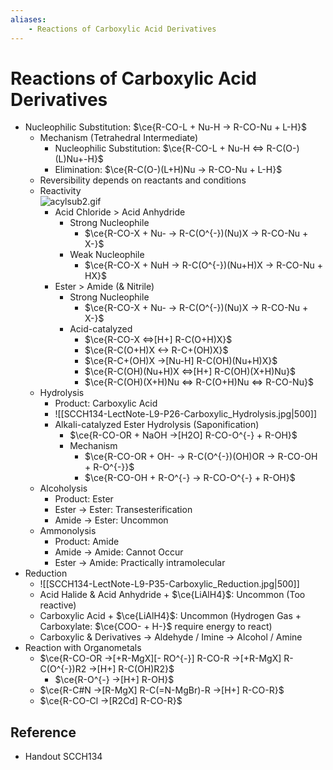 ```yaml
---
aliases:
    - Reactions of Carboxylic Acid Derivatives
---
```


# Reactions of Carboxylic Acid Derivatives

- Nucleophilic Substitution: $\ce{R-CO-L + Nu-H -> R-CO-Nu + L-H}$
    - Mechanism (Tetrahedral Intermediate)
        - Nucleophilic Substitution: $\ce{R-CO-L + Nu-H <=> R-C(O-)(L)Nu+-H}$
        - Elimination: $\ce{R-C(O-)(L+H)Nu -> R-CO-Nu + L-H}$
    - Reversibility depends on reactants and conditions
    - Reactivity  
         ![acylsub2.gif](https://www2.chemistry.msu.edu/faculty/reusch/virttxtjml/Images2/acylsub2.gif)
        - Acid Chloride > Acid Anhydride
            - Strong Nucleophile
                - $\ce{R-CO-X + Nu- -> R-C(O^{-})(Nu)X -> R-CO-Nu + X-}$
            - Weak Nucleophile
                - $\ce{R-CO-X + NuH -> R-C(O^{-})(Nu+H)X -> R-CO-Nu + HX}$
        - Ester > Amide (& Nitrile)
            - Strong Nucleophile
                - $\ce{R-CO-X + Nu- -> R-C(O^{-})(Nu)X -> R-CO-Nu + X-}$
            - Acid-catalyzed
                - $\ce{R-CO-X <=>[H+] R-C(O+H)X}$
                - $\ce{R-C(O+H)X <-> R-C+(OH)X}$
                - $\ce{R-C+(OH)X ->[Nu-H] R-C(OH)(Nu+H)X}$
                - $\ce{R-C(OH)(Nu+H)X <=>[H+] R-C(OH)(X+H)Nu}$
                - $\ce{R-C(OH)(X+H)Nu <=> R-C(O+H)Nu <=> R-CO-Nu}$
    - Hydrolysis
        - Product: Carboxylic Acid
        - ![[SCCH134-LectNote-L9-P26-Carboxylic_Hydrolysis.jpg|500]]
        - Alkali-catalyzed Ester Hydrolysis (Saponification)
            - $\ce{R-CO-OR + NaOH ->[H2O] R-CO-O^{-} + R-OH}$
            - Mechanism
                - $\ce{R-CO-OR + OH- -> R-C(O^{-})(OH)OR -> R-CO-OH + R-O^{-}}$
                - $\ce{R-CO-OH + R-O^{-} -> R-CO-O^{-} + R-OH}$
    - Alcoholysis
        - Product: Ester
        - Ester → Ester: Transesterification
        - Amide → Ester: Uncommon
    - Ammonolysis
        - Product: Amide
        - Amide → Amide: Cannot Occur
        - Ester → Amide: Practically intramolecular
- Reduction
    - ![[SCCH134-LectNote-L9-P35-Carboxylic_Reduction.jpg|500]]
    - Acid Halide & Acid Anhydride + $\ce{LiAlH4}$: Uncommon (Too reactive)
    - Carboxylic Acid + $\ce{LiAlH4}$: Uncommon (Hydrogen Gas + Carboxylate: $\ce{COO- + H-}$ require energy to react)
    - Carboxylic & Derivatives → Aldehyde / Imine → Alcohol / Amine
- Reaction with Organometals
    - $\ce{R-CO-OR ->[+R-MgX][- RO^{-}] R-CO-R ->[+R-MgX] R-C(O^{-})R2 ->[H+] R-C(OH)R2}$
        - $\ce{R-O^{-} ->[H+] R-OH}$
    - $\ce{R-C#N ->[R-MgX] R-C(=N-MgBr)-R ->[H+] R-CO-R}$
    - $\ce{R-CO-Cl ->[R2Cd] R-CO-R}$

## Reference

- Handout SCCH134
